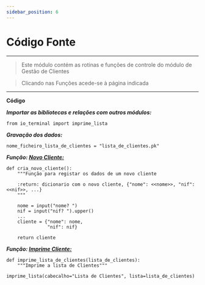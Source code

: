 ```yaml
---
sidebar_position: 6
---
```


# Código Fonte

---
> Este módulo contém as rotinas e funções de controle do módulo de Gestão de Clientes

> Clicando nas Funções acede-se à página indicada
---

**Código**

***Importar as bibliotecas e relações com outros módulos:***
```
from io_terminal import imprime_lista
```
***Gravação dos dados:***
```
nome_ficheiro_lista_de_clientes = "lista_de_clientes.pk"
```
***Função: [Novo Cliente:](/docs/clientes/clientes_novo.md)***
```
def cria_novo_cliente():
    """Função para registar os dados de um novo cliente

    :return: dicionario com o novo cliente, {"nome": <<nome>>, "nif": <<nif>>, ...}
    """
    
    nome = input("nome? ")
    nif = input("nif? ").upper()
    ...
    cliente = {"nome": nome,
               "nif": nif}

    return cliente
```

***Função: [Imprime Cliente:](/docs/clientes/clientes_imprime.md)***
```
def imprime_lista_de_clientes(lista_de_clientes):
    """Imprime a lista de Clientes"""

imprime_lista(cabecalho="Lista de Clientes", lista=lista_de_clientes)
```
